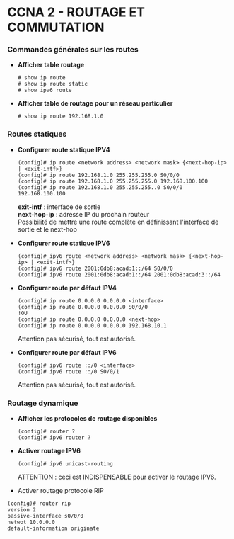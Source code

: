 # CCNA 2 - ROUTAGE ET COMMUTATION

### Commandes générales sur les routes

* **Afficher table routage**
	```
	# show ip route
	# show ip route static
	# show ipv6 route
	```

* **Afficher table de routage pour un réseau particulier**
	```
	# show ip route 192.168.1.0
	```

### Routes statiques

* **Configurer route statique IPV4**
	```
	(config)# ip route <network address> <network mask> {<next-hop-ip> | <exit-intf>}
	(config)# ip route 192.168.1.0 255.255.255.0 S0/0/0
	(config)# ip route 192.168.1.0 255.255.255.0 192.168.100.100
	(config)# ip route 192.168.1.0 255.255.255..0 S0/0/0 192.168.100.100
	```
	**exit-intf** : interface de sortie  
	**next-hop-ip** : adresse IP du prochain routeur  
	Possibilité de mettre une route complète en définissant l'interface de sortie et le next-hop

* **Configurer route statique IPV6**
	```
	(config)# ipv6 route <network address> <network mask> {<next-hop-ip> | <exit-intf>}
	(config)# ipv6 route 2001:0db8:acad:1::/64 S0/0/0
	(config)# ipv6 route 2001:0db8:acad:1::/64 2001:0db8:acad:3::/64
	```

* **Configurer route par défaut IPV4**
	```
	(config)# ip route 0.0.0.0 0.0.0.0 <interface>
	(config)# ip route 0.0.0.0 0.0.0.0 S0/0/0
	!OU
	(config)# ip route 0.0.0.0 0.0.0.0 <next-hop>
	(config)# ip route 0.0.0.0 0.0.0.0 192.168.10.1
	```
	Attention pas sécurisé, tout est autorisé.

* **Configurer route par défaut IPV6**
	```
	(config)# ipv6 route ::/0 <interface>
	(config)# ipv6 route ::/0 S0/0/1
	```
	Attention pas sécurisé, tout est autorisé.

### Routage dynamique

* **Afficher les protocoles de routage disponibles**
	```
	(config)# router ?
	(config)# ipv6 router ?
	```

* **Activer routage IPV6**
	```
	(config)# ipv6 unicast-routing
	```
	ATTENTION : ceci est INDISPENSABLE pour activer le routage IPV6.

* Activer routage protocole RIP
```
(config)# router rip
version 2
passive-interface s0/0/0
netwot 10.0.0.0
default-information originate
```